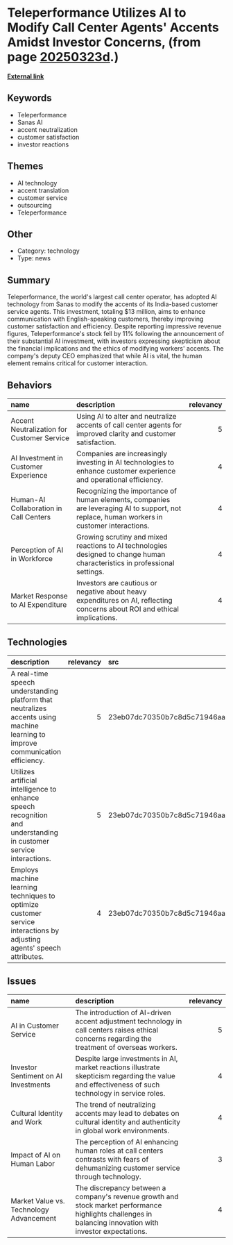 # __Teleperformance Utilizes AI to Modify Call Center Agents' Accents Amidst Investor Concerns__, (from page [20250323d](https://kghosh.substack.com/p/20250323d).)

__[External link](https://futurism.com/call-center-ai-accent)__



## Keywords

* Teleperformance
* Sanas AI
* accent neutralization
* customer satisfaction
* investor reactions

## Themes

* AI technology
* accent translation
* customer service
* outsourcing
* Teleperformance

## Other

* Category: technology
* Type: news

## Summary

Teleperformance, the world's largest call center operator, has adopted AI technology from Sanas to modify the accents of its India-based customer service agents. This investment, totaling $13 million, aims to enhance communication with English-speaking customers, thereby improving customer satisfaction and efficiency. Despite reporting impressive revenue figures, Teleperformance's stock fell by 11% following the announcement of their substantial AI investment, with investors expressing skepticism about the financial implications and the ethics of modifying workers' accents. The company's deputy CEO emphasized that while AI is vital, the human element remains critical for customer interaction.

## Behaviors

| name                                       | description                                                                                                                                |   relevancy |
|:-------------------------------------------|:-------------------------------------------------------------------------------------------------------------------------------------------|------------:|
| Accent Neutralization for Customer Service | Using AI to alter and neutralize accents of call center agents for improved clarity and customer satisfaction.                             |           5 |
| AI Investment in Customer Experience       | Companies are increasingly investing in AI technologies to enhance customer experience and operational efficiency.                         |           4 |
| Human-AI Collaboration in Call Centers     | Recognizing the importance of human elements, companies are leveraging AI to support, not replace, human workers in customer interactions. |           4 |
| Perception of AI in Workforce              | Growing scrutiny and mixed reactions to AI technologies designed to change human characteristics in professional settings.                 |           4 |
| Market Response to AI Expenditure          | Investors are cautious or negative about heavy expenditures on AI, reflecting concerns about ROI and ethical implications.                 |           4 |

## Technologies

| description                                                                                                                    |   relevancy | src                              |
|:-------------------------------------------------------------------------------------------------------------------------------|------------:|:---------------------------------|
| A real-time speech understanding platform that neutralizes accents using machine learning to improve communication efficiency. |           5 | 23eb07dc70350b7c8d5c71946aa5d6d8 |
| Utilizes artificial intelligence to enhance speech recognition and understanding in customer service interactions.             |           5 | 23eb07dc70350b7c8d5c71946aa5d6d8 |
| Employs machine learning techniques to optimize customer service interactions by adjusting agents' speech attributes.          |           4 | 23eb07dc70350b7c8d5c71946aa5d6d8 |

## Issues

| name                                    | description                                                                                                                                               |   relevancy |
|:----------------------------------------|:----------------------------------------------------------------------------------------------------------------------------------------------------------|------------:|
| AI in Customer Service                  | The introduction of AI-driven accent adjustment technology in call centers raises ethical concerns regarding the treatment of overseas workers.           |           5 |
| Investor Sentiment on AI Investments    | Despite large investments in AI, market reactions illustrate skepticism regarding the value and effectiveness of such technology in service roles.        |           4 |
| Cultural Identity and Work              | The trend of neutralizing accents may lead to debates on cultural identity and authenticity in global work environments.                                  |           4 |
| Impact of AI on Human Labor             | The perception of AI enhancing human roles at call centers contrasts with fears of dehumanizing customer service through technology.                      |           3 |
| Market Value vs. Technology Advancement | The discrepancy between a company's revenue growth and stock market performance highlights challenges in balancing innovation with investor expectations. |           4 |